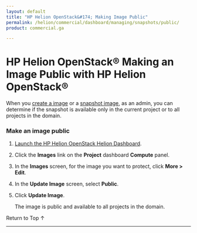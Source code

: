```yaml
---
layout: default
title: "HP Helion OpenStack&#174; Making Image Public"
permalink: /helion/commercial/dashboard/managing/snapshots/public/
product: commercial.ga

---
```

<!--UNDER REVISION-->

<script>

function PageRefresh {
onLoad="window.refresh"
}

PageRefresh();

</script>

<!--
<p style="font-size: small;"> <a href="/helion/commercial/ga1/install/">&#9664; PREV</a> | <a href="/helion/commercial/ga1/install-overview/">&#9650; UP</a> | <a href="/helion/commercial/ga1/">NEXT &#9654;</a> 
-->

# HP Helion OpenStack&#174; Making an Image Public with HP Helion OpenStack&reg;

When you [create a image](/helion/commercial/dashboard/managing/images/create/) or a [snapshot image](/helion/commercial/dashboard/managing/images/public/), as an admin, you can determine if the snapshot is available only in the current project or to all projects in the domain.

### Make an image public ###

1. [Launch the HP Helion OpenStack Helion Dashboard](/helion/openstack/dashboard/login/).

2. Click the **Images** link on the **Project** dashboard **Compute** panel.

3. In the **Images** screen, for the image you want to protect, click **More &gt; Edit**.

4. In the **Update Image** screen, select **Public**.

5. Click **Update Image**.

	The image is public and available to all projects in the domain.

<p><a href="#top" style="padding:14px 0px 14px 0px; text-decoration: none;"> Return to Top &#8593; </a>


----
